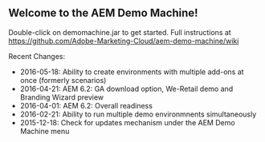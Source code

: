 Welcome to the AEM Demo Machine!
-----------------------------------------------------------------------
Double-click on demomachine.jar to get started.
Full instructions at https://github.com/Adobe-Marketing-Cloud/aem-demo-machine/wiki

Recent Changes:
- 2016-05-18: Ability to create environments with multiple add-ons at once (formerly scenarios)
- 2016-04-21: AEM 6.2: GA download option, We-Retail demo and Branding Wizard preview
- 2016-04-01: AEM 6.2: Overall readiness
- 2016-02-21: Ability to run multiple demo environmnents simultaneously
- 2015-12-18: Check for updates mechanism under the AEM Demo Machine menu



